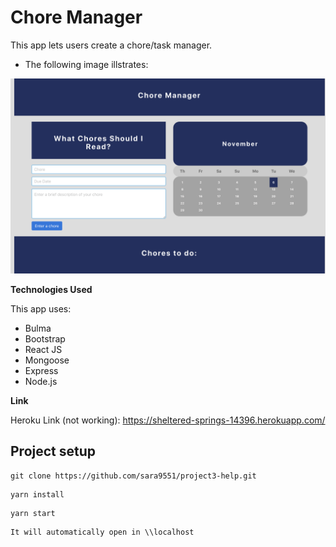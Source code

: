 # Chore Manager

This app lets users create a chore/task manager.


* The following image illstrates:


![h](client/public/screenshot2.png)


**Technologies Used**

This app uses:

* Bulma
* Bootstrap
* React JS
* Mongoose
* Express
* Node.js

**Link**

Heroku Link (not working): https://sheltered-springs-14396.herokuapp.com/

## Project setup
```
git clone https://github.com/sara9551/project3-help.git
```
```
yarn install
```
```
yarn start
```
```
It will automatically open in \\localhost

